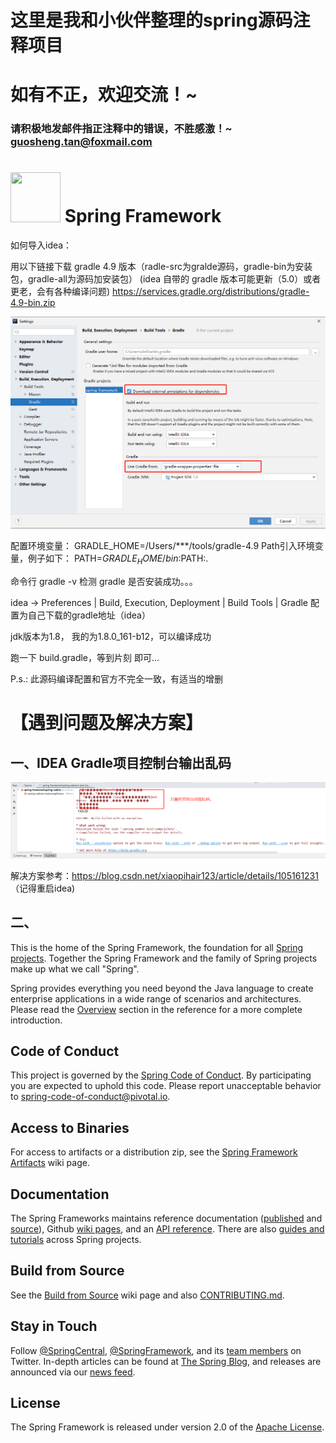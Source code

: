 # 这里是我和小伙伴整理的spring源码注释项目
# 如有不正，欢迎交流！~
### 请积极地发邮件指正注释中的错误，不胜感激！~  guosheng.tan@foxmail.com

# <img src="src/docs/asciidoc/images/spring-framework.png" width="80" height="80"> Spring Framework


如何导入idea：

用以下链接下载 gradle 4.9 版本（radle-src为gralde源码，gradle-bin为安装包，gradle-all为源码加安装包）
(idea 自带的 gradle 版本可能更新（5.0）或者更老，会有各种编译问题)
https://services.gradle.org/distributions/gradle-4.9-bin.zip

![image-20210223192846226](images/image-20210223192846226.png)



配置环境变量：
GRADLE_HOME=/Users/***/tools/gradle-4.9
Path引入环境变量，例子如下：
PATH=$GRADLE_HOME/bin:$PATH:.

命令行 gradle -v 检测 gradle 是否安装成功。。。

idea -> Preferences | Build, Execution, Deployment | Build Tools | Gradle 配置为自己下载的gradle地址（idea）

jdk版本为1.8， 我的为1.8.0_161-b12，可以编译成功

跑一下 build.gradle，等到片刻 即可... 

P.s.: 此源码编译配置和官方不完全一致，有适当的增删



# 【遇到问题及解决方案】

## 一、IDEA Gradle项目控制台输出乱码

![image-20210223193222808](images/image-20210223193222808.png)

解决方案参考：https://blog.csdn.net/xiaopihair123/article/details/105161231 （记得重启idea)



## 二、



This is the home of the Spring Framework, the foundation for all
[Spring projects](https://spring.io/projects). Together the Spring Framework and the family of Spring projects make up what we call "Spring". 

Spring provides everything you need beyond the Java language to create enterprise
applications in a wide range of scenarios and architectures. Please read the
[Overview](https://docs.spring.io/spring/docs/current/spring-framework-reference/overview.html#spring-introduction)
section in the reference for a more complete introduction.

## Code of Conduct

This project is governed by the [Spring Code of Conduct](CODE_OF_CONDUCT.adoc).
By participating you are expected to uphold this code.
Please report unacceptable behavior to spring-code-of-conduct@pivotal.io.

## Access to Binaries

For access to artifacts or a distribution zip, see the
[Spring Framework Artifacts](https://github.com/spring-projects/spring-framework/wiki/Spring-Framework-Artifacts)
wiki page.

## Documentation

The Spring Frameworks maintains reference documentation
([published](https://docs.spring.io/spring-framework/docs/current/spring-framework-reference/) and
[source](src/docs/asciidoc)),
Github [wiki pages](https://github.com/spring-projects/spring-framework/wiki), and an
[API reference](https://docs.spring.io/spring-framework/docs/current/javadoc-api/).
There are also [guides and tutorials](https://spring.io/guides) across Spring projects.

## Build from Source

See the [Build from Source](https://github.com/spring-projects/spring-framework/wiki/Build-from-Source)
wiki page and also [CONTRIBUTING.md](CONTRIBUTING.md).

## Stay in Touch

Follow [@SpringCentral](https://twitter.com/springcentral),
[@SpringFramework](https://twitter.com/springframework), and its
[team members](https://twitter.com/springframework/lists/team/members) on Twitter.
In-depth articles can be found at [The Spring Blog](https://spring.io/blog/),
and releases are announced via our [news feed](https://spring.io/blog/category/news).

## License

The Spring Framework is released under version 2.0 of the
[Apache License](https://www.apache.org/licenses/LICENSE-2.0).
